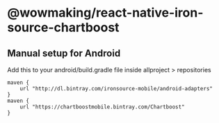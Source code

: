 # @wowmaking/react-native-iron-source-chartboost

## Manual setup for Android
Add this to your android/build.gradle file inside allproject > repositories

```
maven {
    url "http://dl.bintray.com/ironsource-mobile/android-adapters"
}
maven {
    url "https://chartboostmobile.bintray.com/Chartboost"
}
```
